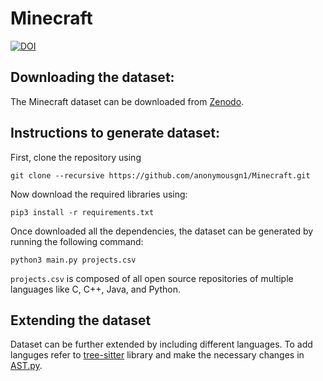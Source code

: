 # Minecraft
[![DOI](https://zenodo.org/badge/DOI/10.5281/zenodo.8164641.svg)](https://doi.org/10.5281/zenodo.8164641)
## Downloading the dataset:
The Minecraft dataset can be downloaded from [Zenodo](https://doi.org/10.5281/zenodo.8164641).

## Instructions to generate dataset:

First, clone the repository using
```
git clone --recursive https://github.com/anonymousgn1/Minecraft.git
```

Now download the required libraries using:
```
pip3 install -r requirements.txt
```

Once downloaded all the dependencies, the dataset can be generated by running the following command:

```
python3 main.py projects.csv
```

```projects.csv``` is composed of all open source repositories of multiple languages like C, C++, Java, and Python.

## Extending the dataset
Dataset can be further extended by including different languages. To add languges refer to [tree-sitter](https://github.com/tree-sitter/py-tree-sitter) library and make the necessary changes in [AST.py](https://github.com/anonymousgn1/Minecraft/blob/main/AST.py).

